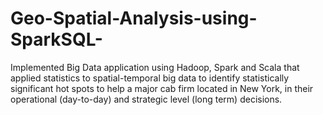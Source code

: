 # Geo-Spatial-Analysis-using-SparkSQL-
Implemented Big Data application using Hadoop, Spark and Scala that applied statistics to spatial-temporal big data to identify statistically significant hot spots to help a major cab firm located in New York, in their operational (day-to-day) and strategic level (long term) decisions. 
